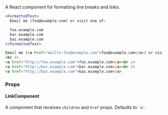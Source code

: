 # <FormattedText />

A React component for formatting line breaks and links.

```jsx
<FormattedText>
  Email me (foo@example.com) or visit one of:

  foo.example.com
  bar.example.com
  baz.example.com
</FormattedText>
```

```html
Email me (<a href="mailto:foo@example.com">foo@example.com</a>) or visit one of:<br />
<br />
<a href="http://foo.example.com">foo.example.com</a><br />
<a href="http://bar.example.com">bar.example.com</a><br />
<a href="http://baz.example.com">baz.example.com</a>
```

### Props

#### LinkComponent

A component that receives `children` and `href` props. Defaults to `'a'`.
